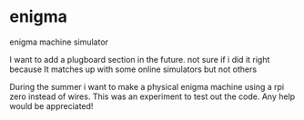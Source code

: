 # enigma
enigma machine simulator

I want to add a plugboard section in the future. not sure if i did it right because It matches up with some online simulators but not others

During the summer i want to make a physical enigma machine using a rpi zero instead of wires. This was an experiment to test out the code. Any help would be appreciated!
